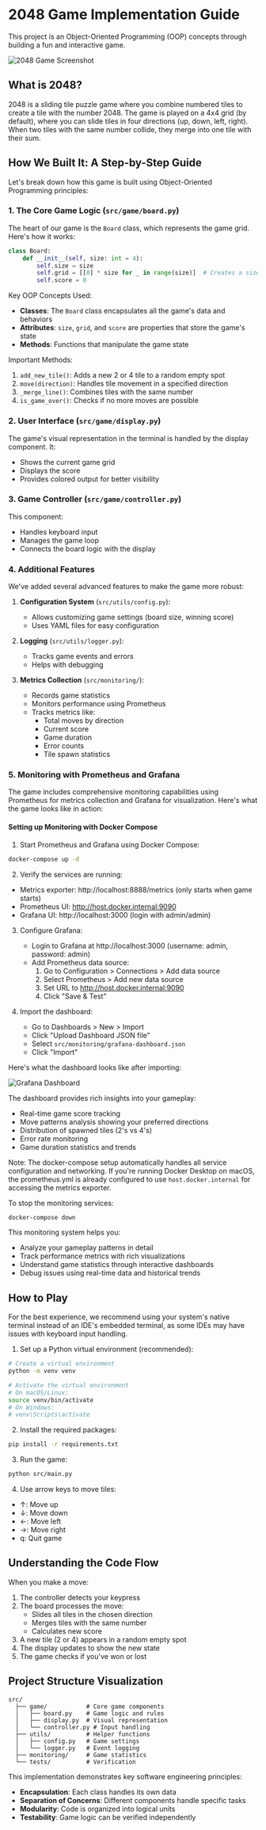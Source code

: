 # 2048 Game Implementation Guide

This project is an Object-Oriented Programming (OOP) concepts through building a fun and interactive game.

![2048 Game Screenshot](game-screenshot.png)

## What is 2048?

2048 is a sliding tile puzzle game where you combine numbered tiles to create a tile with the number 2048. The game is played on a 4x4 grid (by default), where you can slide tiles in four directions (up, down, left, right). When two tiles with the same number collide, they merge into one tile with their sum.

## How We Built It: A Step-by-Step Guide

Let's break down how this game is built using Object-Oriented Programming principles:

### 1. The Core Game Logic (`src/game/board.py`)

The heart of our game is the `Board` class, which represents the game grid. Here's how it works:

```python
class Board:
    def __init__(self, size: int = 4):
        self.size = size
        self.grid = [[0] * size for _ in range(size)]  # Creates a size x size grid filled with zeros
        self.score = 0
```

Key OOP Concepts Used:
- **Classes**: The `Board` class encapsulates all the game's data and behaviors
- **Attributes**: `size`, `grid`, and `score` are properties that store the game's state
- **Methods**: Functions that manipulate the game state

Important Methods:
1. `add_new_tile()`: Adds a new 2 or 4 tile to a random empty spot
2. `move(direction)`: Handles tile movement in a specified direction
3. `_merge_line()`: Combines tiles with the same number
4. `is_game_over()`: Checks if no more moves are possible

### 2. User Interface (`src/game/display.py`)

The game's visual representation in the terminal is handled by the display component. It:
- Shows the current game grid
- Displays the score
- Provides colored output for better visibility

### 3. Game Controller (`src/game/controller.py`)

This component:
- Handles keyboard input
- Manages the game loop
- Connects the board logic with the display

### 4. Additional Features

We've added several advanced features to make the game more robust:

1. **Configuration System** (`src/utils/config.py`):
   - Allows customizing game settings (board size, winning score)
   - Uses YAML files for easy configuration

2. **Logging** (`src/utils/logger.py`):
   - Tracks game events and errors
   - Helps with debugging

3. **Metrics Collection** (`src/monitoring/`):
   - Records game statistics
   - Monitors performance using Prometheus
   - Tracks metrics like:
     * Total moves by direction
     * Current score
     * Game duration
     * Error counts
     * Tile spawn statistics

### 5. Monitoring with Prometheus and Grafana

The game includes comprehensive monitoring capabilities using Prometheus for metrics collection and Grafana for visualization. Here's what the game looks like in action:



#### Setting up Monitoring with Docker Compose

1. Start Prometheus and Grafana using Docker Compose:
```bash
docker-compose up -d
```

2. Verify the services are running:
- Metrics exporter: http://localhost:8888/metrics (only starts when game starts)
- Prometheus UI: http://host.docker.internal:9090
- Grafana UI: http://localhost:3000 (login with admin/admin)

3. Configure Grafana:
   - Login to Grafana at http://localhost:3000 (username: admin, password: admin)
   - Add Prometheus data source:
     1. Go to Configuration > Connections > Add data source
     2. Select Prometheus > Add new data source
     3. Set URL to http://host.docker.internal:9090
     4. Click "Save & Test"
   
4. Import the dashboard:
   - Go to Dashboards > New > Import
   - Click "Upload Dashboard JSON file"
   - Select `src/monitoring/grafana-dashboard.json`
   - Click "Import"

Here's what the dashboard looks like after importing:

![Grafana Dashboard](src/monitoring/dashboard-screenshot.png)

The dashboard provides rich insights into your gameplay:
- Real-time game score tracking
- Move patterns analysis showing your preferred directions
- Distribution of spawned tiles (2's vs 4's)
- Error rate monitoring
- Game duration statistics and trends

Note: The docker-compose setup automatically handles all service configuration and networking. If you're running Docker Desktop on macOS, the prometheus.yml is already configured to use `host.docker.internal` for accessing the metrics exporter.

To stop the monitoring services:
```bash
docker-compose down
```

This monitoring system helps you:
- Analyze your gameplay patterns in detail
- Track performance metrics with rich visualizations
- Understand game statistics through interactive dashboards
- Debug issues using real-time data and historical trends

## How to Play

For the best experience, we recommend using your system's native terminal instead of an IDE's embedded terminal, as some IDEs may have issues with keyboard input handling.

1. Set up a Python virtual environment (recommended):
```bash
# Create a virtual environment
python -m venv venv

# Activate the virtual environment
# On macOS/Linux:
source venv/bin/activate
# On Windows:
# venv\Scripts\activate
```

2. Install the required packages:
```bash
pip install -r requirements.txt
```

3. Run the game:
```bash
python src/main.py
```

4. Use arrow keys to move tiles:
- ↑: Move up
- ↓: Move down
- ←: Move left
- →: Move right
- q: Quit game

## Understanding the Code Flow

When you make a move:
1. The controller detects your keypress
2. The board processes the move:
   - Slides all tiles in the chosen direction
   - Merges tiles with the same number
   - Calculates new score
3. A new tile (2 or 4) appears in a random empty spot
4. The display updates to show the new state
5. The game checks if you've won or lost


## Project Structure Visualization

```
src/
  ├── game/           # Core game components
  │   ├── board.py    # Game logic and rules
  │   ├── display.py  # Visual representation
  │   └── controller.py # Input handling
  ├── utils/          # Helper functions
  │   ├── config.py   # Game settings
  │   └── logger.py   # Event logging
  ├── monitoring/     # Game statistics
  └── tests/          # Verification
```

This implementation demonstrates key software engineering principles:
- **Encapsulation**: Each class handles its own data
- **Separation of Concerns**: Different components handle specific tasks
- **Modularity**: Code is organized into logical units
- **Testability**: Game logic can be verified independently



